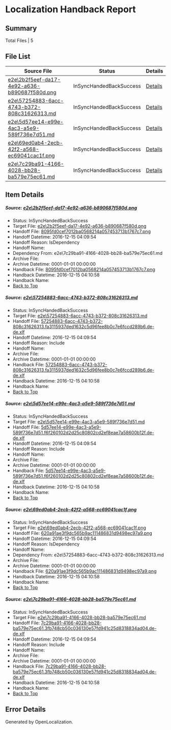 # <a name='report-top'></a> Localization Handback Report

## Summary
 Total Files | 5

## File List
 Source File | Status | Details 
 ----------- | ------ | ------- 
 [e2e\2b2f5eef-da17-4e92-a636-b890687f580d.png](https://github.com/OpenLocalizationTestOrg/ol-test0/blob/9ed89cdd7921fc25b2836bc50643ff02af12d762/e2e/2b2f5eef-da17-4e92-a636-b890687f580d.png) | InSyncHandedBackSuccess | [Details](#8095fd0cef7012ba0568214a057453713b1767c71)
 [e2e\57254883-6acc-4743-b372-808c31626313.md](https://github.com/OpenLocalizationTestOrg/ol-test0/blob/9ed89cdd7921fc25b2836bc50643ff02af12d762/e2e/57254883-6acc-4743-b372-808c31626313.md) | InSyncHandedBackSuccess | [Details](#bafa9d7dd1b32b262bea233f400d7cad43847fa12)
 [e2e\5d57ee14-e99e-4ac3-a5e9-589f736e7d51.md](https://github.com/OpenLocalizationTestOrg/ol-test0/blob/9ed89cdd7921fc25b2836bc50643ff02af12d762/e2e/5d57ee14-e99e-4ac3-a5e9-589f736e7d51.md) | InSyncHandedBackSuccess | [Details](#64b56a360c606f5860e6ab67175d79db9cfeec443)
 [e2e\69ed0ab4-2ecb-42f2-a568-ec69041cac1f.png](https://github.com/OpenLocalizationTestOrg/ol-test0/blob/9ed89cdd7921fc25b2836bc50643ff02af12d762/e2e/69ed0ab4-2ecb-42f2-a568-ec69041cac1f.png) | InSyncHandedBackSuccess | [Details](#620a91ae3f9dc565b9ac111486831d9498ec97a94)
 [e2e\7c29ba91-4166-4028-bb28-ba579e75ec61.md](https://github.com/OpenLocalizationTestOrg/ol-test0/blob/9ed89cdd7921fc25b2836bc50643ff02af12d762/e2e/7c29ba91-4166-4028-bb28-ba579e75ec61.md) | InSyncHandedBackSuccess | [Details](#09b9c93a62b8d7d9dc42e01e1550ae26e99a1e3a5)

## Item Details
##### <a name='8095fd0cef7012ba0568214a057453713b1767c71'></a> Source: [e2e\2b2f5eef-da17-4e92-a636-b890687f580d.png](https://github.com/OpenLocalizationTestOrg/ol-test0/blob/9ed89cdd7921fc25b2836bc50643ff02af12d762/e2e/2b2f5eef-da17-4e92-a636-b890687f580d.png)
* Status: InSyncHandedBackSuccess
* Target File: [e2e\2b2f5eef-da17-4e92-a636-b890687f580d.png](https://github.com/OpenLocalizationTestOrg/ol-test0-dede/blob/03a21e9c9c59e822cbd9392037cc3c589811f259/e2e/2b2f5eef-da17-4e92-a636-b890687f580d.png)
* Handoff File: [8095fd0cef7012ba0568214a057453713b1767c7.png](https://github.com/OpenLocalizationTestOrg/ol-test0-handoff/blob/22428785625eb2e35e1305a389575503baa9f027/ol-handoff/OpenLocalizationTestOrg/ol-test0-dede/xinjiang/ht/8095fd0cef7012ba0568214a057453713b1767c7.png)
* Handoff Datetime: 2016-12-15 04:09:54
* Handoff Reason: IsDependency
* Handoff Name: 
* Dependency From: e2e\7c29ba91-4166-4028-bb28-ba579e75ec61.md
* Archive File: 
* Archive Datetime: 0001-01-01 00:00:00
* Handback File: [8095fd0cef7012ba0568214a057453713b1767c7.png](https://github.com/OpenLocalizationTestOrg/ol-test0-handback/blob/8d00c2ee1a05fd65102422cd2c78aef9f1f16f56/ol-handback/OpenLocalizationTestOrg/ol-test0-dede/xinjiang/ht/8095fd0cef7012ba0568214a057453713b1767c7.png)
* Handback Datetime: 2016-12-15 04:10:58
* Handback Name: 
* [Back to Top](#report-top)

##### <a name='bafa9d7dd1b32b262bea233f400d7cad43847fa12'></a> Source: [e2e\57254883-6acc-4743-b372-808c31626313.md](https://github.com/OpenLocalizationTestOrg/ol-test0/blob/9ed89cdd7921fc25b2836bc50643ff02af12d762/e2e/57254883-6acc-4743-b372-808c31626313.md)
* Status: InSyncHandedBackSuccess
* Target File: [e2e\57254883-6acc-4743-b372-808c31626313.md](https://github.com/OpenLocalizationTestOrg/ol-test0-dede/blob/03a21e9c9c59e822cbd9392037cc3c589811f259/e2e/57254883-6acc-4743-b372-808c31626313.md)
* Handoff File: [57254883-6acc-4743-b372-808c31626313.fa3115937ded1632c5d96fee8b0c7e6fccd289b6.de-de.xlf](https://github.com/OpenLocalizationTestOrg/ol-test0-handoff/blob/22428785625eb2e35e1305a389575503baa9f027/ol-handoff/OpenLocalizationTestOrg/ol-test0-dede/xinjiang/ht/57254883-6acc-4743-b372-808c31626313.fa3115937ded1632c5d96fee8b0c7e6fccd289b6.de-de.xlf)
* Handoff Datetime: 2016-12-15 04:09:54
* Handoff Reason: Include
* Handoff Name: 
* Archive File: 
* Archive Datetime: 0001-01-01 00:00:00
* Handback File: [57254883-6acc-4743-b372-808c31626313.fa3115937ded1632c5d96fee8b0c7e6fccd289b6.de-de.xlf](https://github.com/OpenLocalizationTestOrg/ol-test0-handback/blob/8d00c2ee1a05fd65102422cd2c78aef9f1f16f56/ol-handback/OpenLocalizationTestOrg/ol-test0-dede/xinjiang/ht/57254883-6acc-4743-b372-808c31626313.fa3115937ded1632c5d96fee8b0c7e6fccd289b6.de-de.xlf)
* Handback Datetime: 2016-12-15 04:10:58
* Handback Name: 
* [Back to Top](#report-top)

##### <a name='64b56a360c606f5860e6ab67175d79db9cfeec443'></a> Source: [e2e\5d57ee14-e99e-4ac3-a5e9-589f736e7d51.md](https://github.com/OpenLocalizationTestOrg/ol-test0/blob/9ed89cdd7921fc25b2836bc50643ff02af12d762/e2e/5d57ee14-e99e-4ac3-a5e9-589f736e7d51.md)
* Status: InSyncHandedBackSuccess
* Target File: [e2e\5d57ee14-e99e-4ac3-a5e9-589f736e7d51.md](https://github.com/OpenLocalizationTestOrg/ol-test0-dede/blob/03a21e9c9c59e822cbd9392037cc3c589811f259/e2e/5d57ee14-e99e-4ac3-a5e9-589f736e7d51.md)
* Handoff File: [5d57ee14-e99e-4ac3-a5e9-589f736e7d51.f6f260102d2d25c80802cd2ef8eae7a58600b12f.de-de.xlf](https://github.com/OpenLocalizationTestOrg/ol-test0-handoff/blob/22428785625eb2e35e1305a389575503baa9f027/ol-handoff/OpenLocalizationTestOrg/ol-test0-dede/xinjiang/ht/5d57ee14-e99e-4ac3-a5e9-589f736e7d51.f6f260102d2d25c80802cd2ef8eae7a58600b12f.de-de.xlf)
* Handoff Datetime: 2016-12-15 04:09:54
* Handoff Reason: Include
* Handoff Name: 
* Archive File: 
* Archive Datetime: 0001-01-01 00:00:00
* Handback File: [5d57ee14-e99e-4ac3-a5e9-589f736e7d51.f6f260102d2d25c80802cd2ef8eae7a58600b12f.de-de.xlf](https://github.com/OpenLocalizationTestOrg/ol-test0-handback/blob/8d00c2ee1a05fd65102422cd2c78aef9f1f16f56/ol-handback/OpenLocalizationTestOrg/ol-test0-dede/xinjiang/ht/5d57ee14-e99e-4ac3-a5e9-589f736e7d51.f6f260102d2d25c80802cd2ef8eae7a58600b12f.de-de.xlf)
* Handback Datetime: 2016-12-15 04:10:58
* Handback Name: 
* [Back to Top](#report-top)

##### <a name='620a91ae3f9dc565b9ac111486831d9498ec97a94'></a> Source: [e2e\69ed0ab4-2ecb-42f2-a568-ec69041cac1f.png](https://github.com/OpenLocalizationTestOrg/ol-test0/blob/9ed89cdd7921fc25b2836bc50643ff02af12d762/e2e/69ed0ab4-2ecb-42f2-a568-ec69041cac1f.png)
* Status: InSyncHandedBackSuccess
* Target File: [e2e\69ed0ab4-2ecb-42f2-a568-ec69041cac1f.png](https://github.com/OpenLocalizationTestOrg/ol-test0-dede/blob/03a21e9c9c59e822cbd9392037cc3c589811f259/e2e/69ed0ab4-2ecb-42f2-a568-ec69041cac1f.png)
* Handoff File: [620a91ae3f9dc565b9ac111486831d9498ec97a9.png](https://github.com/OpenLocalizationTestOrg/ol-test0-handoff/blob/22428785625eb2e35e1305a389575503baa9f027/ol-handoff/OpenLocalizationTestOrg/ol-test0-dede/xinjiang/ht/620a91ae3f9dc565b9ac111486831d9498ec97a9.png)
* Handoff Datetime: 2016-12-15 04:09:54
* Handoff Reason: IsDependency
* Handoff Name: 
* Dependency From: e2e\57254883-6acc-4743-b372-808c31626313.md
* Archive File: 
* Archive Datetime: 0001-01-01 00:00:00
* Handback File: [620a91ae3f9dc565b9ac111486831d9498ec97a9.png](https://github.com/OpenLocalizationTestOrg/ol-test0-handback/blob/8d00c2ee1a05fd65102422cd2c78aef9f1f16f56/ol-handback/OpenLocalizationTestOrg/ol-test0-dede/xinjiang/ht/620a91ae3f9dc565b9ac111486831d9498ec97a9.png)
* Handback Datetime: 2016-12-15 04:10:58
* Handback Name: 
* [Back to Top](#report-top)

##### <a name='09b9c93a62b8d7d9dc42e01e1550ae26e99a1e3a5'></a> Source: [e2e\7c29ba91-4166-4028-bb28-ba579e75ec61.md](https://github.com/OpenLocalizationTestOrg/ol-test0/blob/9ed89cdd7921fc25b2836bc50643ff02af12d762/e2e/7c29ba91-4166-4028-bb28-ba579e75ec61.md)
* Status: InSyncHandedBackSuccess
* Target File: [e2e\7c29ba91-4166-4028-bb28-ba579e75ec61.md](https://github.com/OpenLocalizationTestOrg/ol-test0-dede/blob/03a21e9c9c59e822cbd9392037cc3c589811f259/e2e/7c29ba91-4166-4028-bb28-ba579e75ec61.md)
* Handoff File: [7c29ba91-4166-4028-bb28-ba579e75ec61.3fb748cb50c036130e57fd941c25d8318834ad04.de-de.xlf](https://github.com/OpenLocalizationTestOrg/ol-test0-handoff/blob/22428785625eb2e35e1305a389575503baa9f027/ol-handoff/OpenLocalizationTestOrg/ol-test0-dede/xinjiang/ht/7c29ba91-4166-4028-bb28-ba579e75ec61.3fb748cb50c036130e57fd941c25d8318834ad04.de-de.xlf)
* Handoff Datetime: 2016-12-15 04:09:54
* Handoff Reason: Include
* Handoff Name: 
* Archive File: 
* Archive Datetime: 0001-01-01 00:00:00
* Handback File: [7c29ba91-4166-4028-bb28-ba579e75ec61.3fb748cb50c036130e57fd941c25d8318834ad04.de-de.xlf](https://github.com/OpenLocalizationTestOrg/ol-test0-handback/blob/8d00c2ee1a05fd65102422cd2c78aef9f1f16f56/ol-handback/OpenLocalizationTestOrg/ol-test0-dede/xinjiang/ht/7c29ba91-4166-4028-bb28-ba579e75ec61.3fb748cb50c036130e57fd941c25d8318834ad04.de-de.xlf)
* Handback Datetime: 2016-12-15 04:10:58
* Handback Name: 
* [Back to Top](#report-top)


## Error Details

Generated by OpenLocalization.
